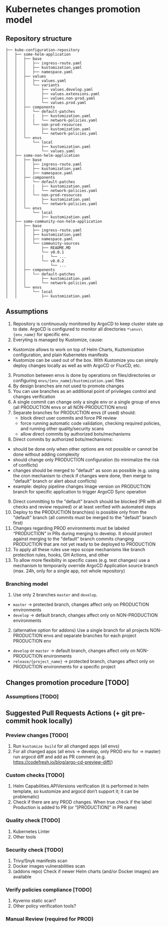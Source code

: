 # Kubernetes changes promotion model

## Repository structure

```
├── kube-configuration-repository
│   ├── some-helm-application
│   │   ├── base
│   │   │   ├── ingress-route.yaml
│   │   │   ├── kustomization.yaml
│   │   │   ├── namespace.yaml
│   │   ├── values
│   │   │   ├── values.yaml
│   │   │   └── variants
│   │   │       ├── values.develop.yaml
│   │   │       ├── values.extensions.yaml
│   │   │       ├── values.non-prod.yaml
│   │   │       └── values.prod.yaml
│   │   ├── components
│   │   │   └── default-patches
│   │   │   |   ├── kustomization.yaml
│   │   │   |   └── network-policies.yaml
│   │   │   └── non-prod-resources
│   │   │       ├── kustomization.yaml
│   │   │       └── network-policies.yaml
│   │   └── envs
│   │       └── local
│   │           ├── kustomization.yaml
│   │           └── values.yaml
│   ├── some-non-helm-application
│   │   ├── base
│   │   │   ├── ingress-route.yaml
│   │   │   ├── kustomization.yaml
│   │   │   ├── namespace.yaml
│   │   ├── components
│   │   │   └── default-patches
│   │   │   |   ├── kustomization.yaml
│   │   │   |   └── network-policies.yaml
│   │   │   └── non-prod-resources
│   │   │       ├── kustomization.yaml
│   │   │       └── network-policies.yaml
│   │   └── envs
│   │       └── local
│   │           ├── kustomization.yaml
│   ├── some-community-non-helm-application
│   │   ├── base
│   │   │   ├── ingress-route.yaml
│   │   │   ├── kustomization.yaml
│   │   │   ├── namespace.yaml
│   │   │   └── community-sources
│   │   │       ├── README.MD
│   │   │       └── v0.0.1
│   │   │       |   └── ...
│   │   │       └── v0.0.2
│   │   │           └── ...
│   │   ├── components
│   │   │   └── default-patches
│   │   │       ├── kustomization.yaml
│   │   │       └── network-policies.yaml
│   │   └── envs
│   │       └── local
│   │           ├── kustomization.yaml

```
## Assumptions

1. Repository is continuously monitored by ArgoCD to keep cluster state up to date. ArgoCD is configured to monitor all directories `*\envs\{env_name}` for specific env.
2. Everyting is managed by Kustomize, cause:
  - Kustomize allows to work on top of Helm Charts, Kuztomization configuration, and plain Kubernetes manifests
  - Kustomize can be used out of the box. With Kustomize you can simply deploy changes locally as well as with ArgoCD or FluxCD, etc.
3. Promotion between envs is done by operations on files/directories or configuring `envs/{env_name}/kustomization.yaml` files
4. By design branches are not used to promote changes
5. You can use branches as an additional point of privileges control and changes verification
6. A single commit can change only a single env or a single group of envs (all PRODUCTION envs or all NON-PRODUCTION envs)
7. Separate branches for PRODUCTION envs (if used) should:
   - block direct user commits and force PR review
   - force running automatic code validation, checking required policies, and running other quality/security scans
   - allow direct commits by authorized bots/mechanisms
8. Direct commits by authorized bots/mechanisms:
  - should be done only when other options are not possible or cannot be done without adding complexity
  - should change only PRODUCTION configuration (to minimalize the risk of conflicts)
  - changes should be merged to "default" as soon as possible (e.g. using the cron mechanism to check if changes were done, then merge to "default" branch or alert about conflicts)
  - example: deploy pipeline changes image version on PRODUCTION branch for specific application to trigger ArgoCD Sync operation
9. Direct committing to the "default" branch should be blocked (PR with all checks and review required) or at least verified with automated steps
10. Deploy to the PRODUCTION branch(es) is possible only from the "default" branch (all commits must be merged to the "default" branch first)
11. Changes regarding PROD environments must be labeled “PRODUCTION” in PRs during merging to develop. It should protect against merging to the "default" branch commits changing PRODUCTION that are not yet ready to be deployed to PRODUCTION   
12. To apply all these rules use repo scope mechanisms like branch protection rules, hooks, GH Actions, and other 
13. To allow more flexibility in specific cases (e.g. test changes) use a mechanism to temporarily override ArgoCD Application source branch (max. 24h, only for a single app, not whole repository)

### Branching model

1. Use only 2 branches `master` and `develop`. 
  - `master` -> protected branch, changes affect only on PRODUCTION environments
  - `develop` -> default branch, changes affect only on NON-PRODUCTION environments
2. (alternative option for addons) Use a single branch for all projects NON-PRODUCTION envs and separate branches for each project PRODUCTION env
  - `develop` or `master` ->  default branch, changes affect only on NON-PRODUCTION environments
  - `release/{project_name}` -> protected branch, changes affect only on PRODUCTION environments for a specific project

## Changes promotion procedure [TODO]

### Assumptions [TODO]


## Suggested Pull Requests Actions (+ git pre-commit hook locally) 

### Preview changes [TODO]

1. Run `kustomize build` for all changed apps (all envs)
2. For all changed apps (all envs -> develop, only PROD env for -> master) run argocd diff and add as PR comment (e.g. https://codefresh.io/blog/argo-cd-preview-diff/)

### Custom checks [TODO]

1. Helm Capabilities.APIVersions verification (it is performed in helm template, so kustomize and argocd don’t support it; it can be problematic)
2. Check if there are any PROD changes. When true check if the label Production is added to PR (or “[PRODUCTION]” in PR name) 

### Quality check [TODO]

1. Kubernetes Linter
2. Other tools

### Security check [TODO]

1. Trivy/Snyk manifests scan
2. Docker images vulnerabilities scan
3. (addons repo) Check if newer Helm charts (and/or Docker images) are available

### Verify policies compliance [TODO]

1. Kyverno static scan?
2. Other policy verification tools?

### Manual Review (required for PROD)


